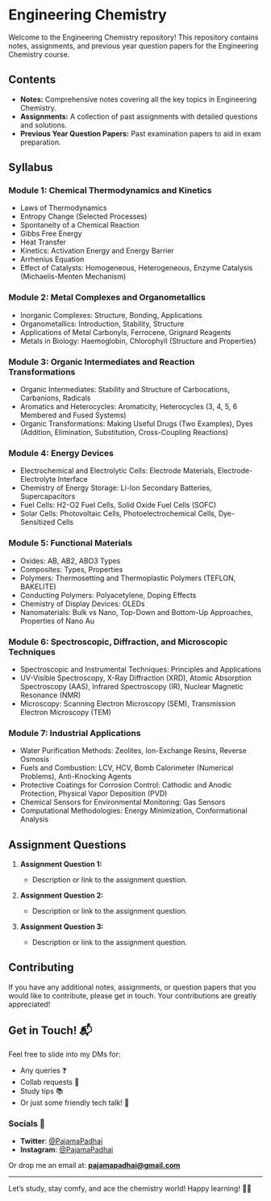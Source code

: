 # Engineering Chemistry

Welcome to the Engineering Chemistry repository! This repository contains notes, assignments, and previous year question papers for the Engineering Chemistry course.

## Contents

- **Notes:** Comprehensive notes covering all the key topics in Engineering Chemistry.
- **Assignments:** A collection of past assignments with detailed questions and solutions.
- **Previous Year Question Papers:** Past examination papers to aid in exam preparation.

## Syllabus

### Module 1: Chemical Thermodynamics and Kinetics
- Laws of Thermodynamics
- Entropy Change (Selected Processes)
- Spontaneity of a Chemical Reaction
- Gibbs Free Energy
- Heat Transfer
- Kinetics: Activation Energy and Energy Barrier
- Arrhenius Equation
- Effect of Catalysts: Homogeneous, Heterogeneous, Enzyme Catalysis (Michaelis-Menten Mechanism)

### Module 2: Metal Complexes and Organometallics
- Inorganic Complexes: Structure, Bonding, Applications
- Organometallics: Introduction, Stability, Structure
- Applications of Metal Carbonyls, Ferrocene, Grignard Reagents
- Metals in Biology: Haemoglobin, Chlorophyll (Structure and Properties)

### Module 3: Organic Intermediates and Reaction Transformations
- Organic Intermediates: Stability and Structure of Carbocations, Carbanions, Radicals
- Aromatics and Heterocycles: Aromaticity, Heterocycles (3, 4, 5, 6 Membered and Fused Systems)
- Organic Transformations: Making Useful Drugs (Two Examples), Dyes (Addition, Elimination, Substitution, Cross-Coupling Reactions)

### Module 4: Energy Devices
- Electrochemical and Electrolytic Cells: Electrode Materials, Electrode-Electrolyte Interface
- Chemistry of Energy Storage: Li-Ion Secondary Batteries, Supercapacitors
- Fuel Cells: H2-O2 Fuel Cells, Solid Oxide Fuel Cells (SOFC)
- Solar Cells: Photovoltaic Cells, Photoelectrochemical Cells, Dye-Sensitized Cells

### Module 5: Functional Materials
- Oxides: AB, AB2, ABO3 Types
- Composites: Types, Properties
- Polymers: Thermosetting and Thermoplastic Polymers (TEFLON, BAKELITE)
- Conducting Polymers: Polyacetylene, Doping Effects
- Chemistry of Display Devices: OLEDs
- Nanomaterials: Bulk vs Nano, Top-Down and Bottom-Up Approaches, Properties of Nano Au

### Module 6: Spectroscopic, Diffraction, and Microscopic Techniques
- Spectroscopic and Instrumental Techniques: Principles and Applications
- UV-Visible Spectroscopy, X-Ray Diffraction (XRD), Atomic Absorption Spectroscopy (AAS), Infrared Spectroscopy (IR), Nuclear Magnetic Resonance (NMR)
- Microscopy: Scanning Electron Microscopy (SEM), Transmission Electron Microscopy (TEM)

### Module 7: Industrial Applications
- Water Purification Methods: Zeolites, Ion-Exchange Resins, Reverse Osmosis
- Fuels and Combustion: LCV, HCV, Bomb Calorimeter (Numerical Problems), Anti-Knocking Agents
- Protective Coatings for Corrosion Control: Cathodic and Anodic Protection, Physical Vapor Deposition (PVD)
- Chemical Sensors for Environmental Monitoring: Gas Sensors
- Computational Methodologies: Energy Minimization, Conformational Analysis

## Assignment Questions

1. **Assignment Question 1:**
   - Description or link to the assignment question.

2. **Assignment Question 2:**
   - Description or link to the assignment question.

3. **Assignment Question 3:**
   - Description or link to the assignment question.

## Contributing

If you have any additional notes, assignments, or question papers that you would like to contribute, please get in touch. Your contributions are greatly appreciated!

## Get in Touch! 📬

Feel free to slide into my DMs for:

- Any queries ❓
- Collab requests 🤝
- Study tips 📚
- Or just some friendly tech talk! 💬

### Socials 📱

- **Twitter**: [@PajamaPadhai](https://twitter.com/PajamaPadhai)
- **Instagram**: [@PajamaPadhai](https://instagram.com/PajamaPadhai)

Or drop me an email at: **pajamapadhai@gmail.com**

---

Let’s study, stay comfy, and ace the chemistry world! Happy learning! 🧪✨
